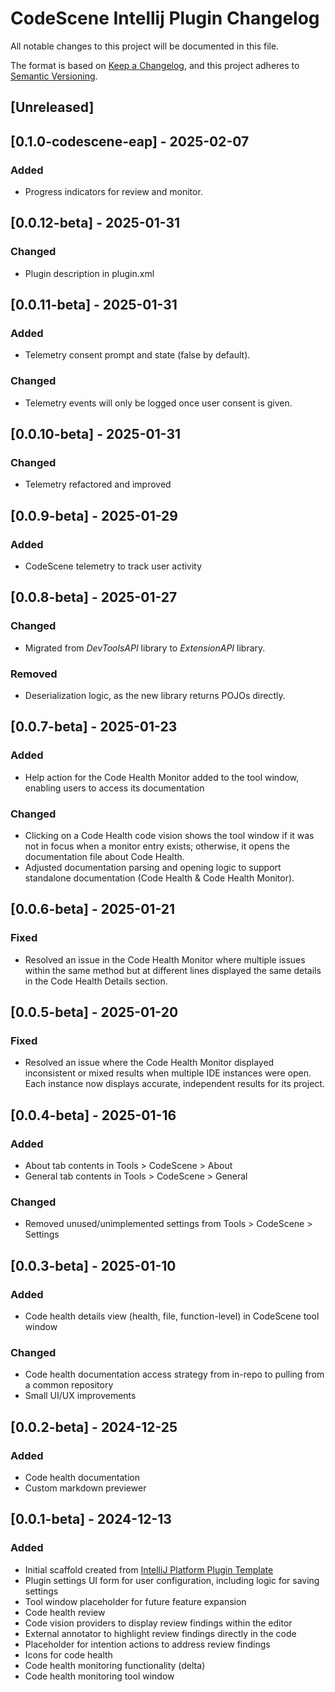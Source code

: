 # CodeScene Intellij Plugin Changelog

All notable changes to this project will be documented in this file.

The format is based on [Keep a Changelog](https://keepachangelog.com/en/1.1.0/),
and this project adheres to [Semantic Versioning](https://semver.org/spec/v2.0.0.html).

## [Unreleased]

## [0.1.0-codescene-eap] - 2025-02-07
### Added
- Progress indicators for review and monitor.


## [0.0.12-beta] - 2025-01-31
### Changed
- Plugin description in plugin.xml

## [0.0.11-beta] - 2025-01-31
### Added
- Telemetry consent prompt and state (false by default).

### Changed
- Telemetry events will only be logged once user consent is given.

## [0.0.10-beta] - 2025-01-31
### Changed
- Telemetry refactored and improved

## [0.0.9-beta] - 2025-01-29
### Added
- CodeScene telemetry to track user activity

## [0.0.8-beta] - 2025-01-27
### Changed
- Migrated from *DevToolsAPI* library to *ExtensionAPI* library.

### Removed
- Deserialization logic, as the new library returns POJOs directly.

## [0.0.7-beta] - 2025-01-23
### Added
- Help action for the Code Health Monitor added to the tool window, enabling users to access its documentation

### Changed
- Clicking on a Code Health code vision shows the tool window if it was not in focus when a monitor entry exists; otherwise, it opens the documentation file about Code Health. 
- Adjusted documentation parsing and opening logic to support standalone documentation (Code Health & Code Health Monitor).

## [0.0.6-beta] - 2025-01-21
### Fixed
- Resolved an issue in the Code Health Monitor where multiple issues within the same method but at different lines displayed the same details in the Code Health Details section.

## [0.0.5-beta] - 2025-01-20
### Fixed
- Resolved an issue where the Code Health Monitor displayed inconsistent or mixed results when multiple IDE instances were open. Each instance now displays accurate, independent results for its project.

## [0.0.4-beta] - 2025-01-16
### Added
- About tab contents in Tools > CodeScene > About
- General tab contents in Tools > CodeScene > General

### Changed
- Removed unused/unimplemented settings from Tools > CodeScene > Settings

## [0.0.3-beta] - 2025-01-10
### Added
- Code health details view (health, file, function-level) in CodeScene tool window

### Changed
- Code health documentation access strategy from in-repo to pulling from a common repository
- Small UI/UX improvements

## [0.0.2-beta] - 2024-12-25
### Added
- Code health documentation
- Custom markdown previewer

## [0.0.1-beta] - 2024-12-13
### Added
- Initial scaffold created from [IntelliJ Platform Plugin Template](https://github.com/JetBrains/intellij-platform-plugin-template)
- Plugin settings UI form for user configuration, including logic for saving settings
- Tool window placeholder for future feature expansion
- Code health review
- Code vision providers to display review findings within the editor
- External annotator to highlight review findings directly in the code
- Placeholder for intention actions to address review findings
- Icons for code health
- Code health monitoring functionality (delta)
- Code health monitoring tool window

